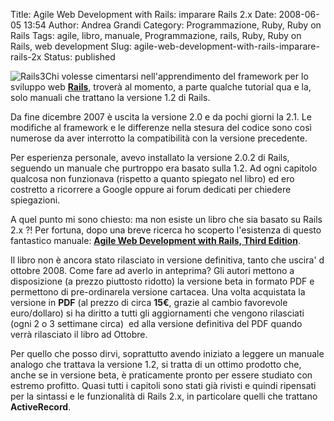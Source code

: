Title: Agile Web Development with Rails: imparare Rails 2.x
Date: 2008-06-05 13:54
Author: Andrea Grandi
Category: Programmazione, Ruby, Ruby on Rails
Tags: agile, libro, manuale, Programmazione, rails, Ruby, Ruby on Rails, web development
Slug: agile-web-development-with-rails-imparare-rails-2x
Status: published

![Rails3](http://www.andreagrandi.it/wp-content/uploads/2008/06/rails3.thumbnail.jpg)Chi
volesse cimentarsi nell'apprendimento del framework per lo sviluppo web
[**Rails**](http://www.rubyonrails.org), troverà al momento, a parte
qualche tutorial qua e la, solo manuali che trattano la versione 1.2 di
Rails.

Da fine dicembre 2007 è uscita la versione 2.0 e da pochi giorni la 2.1.
Le modifiche al framework e le differenze nella stesura del codice sono
così numerose da aver interrotto la compatibilità con la versione
precedente.

Per esperienza personale, avevo installato la versione 2.0.2 di Rails,
seguendo un manuale che purtroppo era basato sulla 1.2. Ad ogni capitolo
qualcosa non funzionava (rispetto a quanto spiegato nel libro) ed ero
costretto a ricorrere a Google oppure ai forum dedicati per chiedere
spiegazioni.

A quel punto mi sono chiesto: ma non esiste un libro che sia basato su
Rails 2.x ?! Per fortuna, dopo una breve ricerca ho scoperto l'esistenza
di questo fantastico manuale: [**Agile Web Development with Rails, Third
Edition**](http://pragprog.com/titles/rails3/agile-web-development-with-rails-third-edition).

Il libro non è ancora stato rilasciato in versione definitiva, tanto che
uscira' d ottobre 2008. Come fare ad averlo in anteprima? Gli autori
mettono a disposizione (a prezzo piuttosto ridotto) la versione beta in
formato PDF e permettono di pre-ordinarela versione cartacea. Una volta
acquistata la versione in **PDF** (al prezzo di circa **15€**, grazie al
cambio favorevole euro/dollaro) si ha diritto a tutti gli aggiornamenti
che vengono rilasciati (ogni 2 o 3 settimane circa)  ed alla versione
definitiva del PDF quando verrà rilasciato il libro ad Ottobre.

Per quello che posso dirvi, soprattutto avendo iniziato a leggere un
manuale analogo che trattava la versione 1.2, si tratta di un ottimo
prodotto che, anche se in versione beta, è praticamente pronto per
essere studiato con estremo profitto. Quasi tutti i capitoli sono stati
già rivisti e quindi ripensati per la sintassi e le funzionalità di
Rails 2.x, in particolare quelli che trattano **ActiveRecord**.
